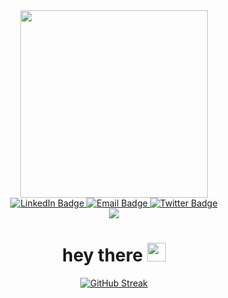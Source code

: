 <div id="header" align="center">
  <img width="300px" src="https://media0.giphy.com/media/JqmupuTVZYaQX5s094/giphy.gif?cid=ecf05e47o7lhzq2lfs2mpbm5a5ayl54cx5fewcb5xgic6rzu&ep=v1_gifs_related&rid=giphy.gif&ct=g"/>
  <div id="badges">
    <a href="https://www.linkedin.com/in/andrewhenin/" target="_blank">
      <img src="https://img.shields.io/badge/LinkedIn-blue?style=for-the-badge&logo=linkedin&logoColor=white" alt="LinkedIn Badge"/>
    </a>
    <a href="mailto:andrewhenin25@gmail.com" target="_blank">
      <img src="https://img.shields.io/badge/Gmail?style=for-the-badge&logo=gmail&logoColor=white" alt="Email Badge"/>
    </a>
    <a href="your-twitter-URL" target="_blank">
      <img src="https://img.shields.io/badge/Twitter-blue?style=for-the-badge&logo=twitter&logoColor=white" alt="Twitter Badge"/>
    </a>
  </div>
  <div>
    <img src="https://komarev.com/ghpvc/?username=andrewhenin"/>
  </div>
  <h1>
    hey there
    <img src="https://media.giphy.com/media/hvRJCLFzcasrR4ia7z/giphy.gif" width="30px"/>
  </h1>
  <a href="https://git.io/streak-stats"><img src="https://github-readme-streak-stats.herokuapp.com?user=andrewhenin&theme=dark" alt="GitHub Streak" /></a>
</div>
